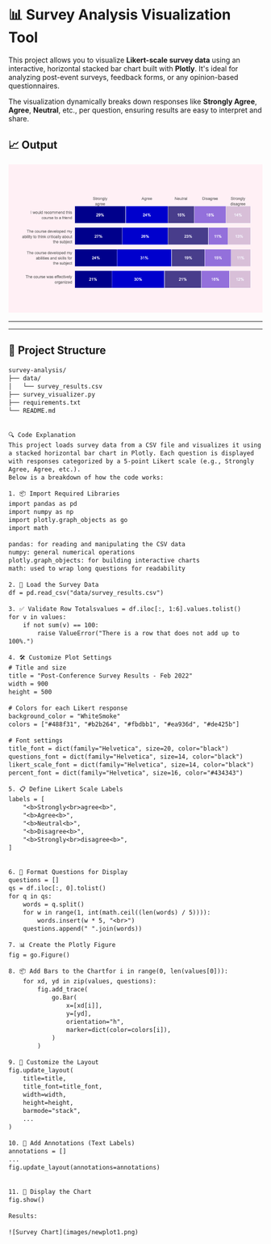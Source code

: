 # 📊 Survey Analysis Visualization Tool

This project allows you to visualize **Likert-scale survey data** using an interactive, horizontal stacked bar chart built with **Plotly**. It's ideal for analyzing post-event surveys, feedback forms, or any opinion-based questionnaires.

The visualization dynamically breaks down responses like **Strongly Agree**, **Agree**, **Neutral**, etc., per question, ensuring results are easy to interpret and share.

## 📈 Output



![Sample Output](images/newplot1.png)

---


---


## 📂 Project Structure

```plaintext
survey-analysis/
├── data/
│   └── survey_results.csv        
├── survey_visualizer.py        
├── requirements.txt         
└── README.md


🔍 Code Explanation
This project loads survey data from a CSV file and visualizes it using a stacked horizontal bar chart in Plotly. Each question is displayed with responses categorized by a 5-point Likert scale (e.g., Strongly Agree, Agree, etc.).
Below is a breakdown of how the code works:

1. 📦 Import Required Libraries
import pandas as pd
import numpy as np
import plotly.graph_objects as go
import math

pandas: for reading and manipulating the CSV data
numpy: general numerical operations
plotly.graph_objects: for building interactive charts
math: used to wrap long questions for readability

2. 📁 Load the Survey Data
df = pd.read_csv("data/survey_results.csv")

3. ✅ Validate Row Totalsvalues = df.iloc[:, 1:6].values.tolist()
for v in values:
    if not sum(v) == 100:
        raise ValueError("There is a row that does not add up to 100%.")

4. 🛠 Customize Plot Settings
# Title and size
title = "Post-Conference Survey Results - Feb 2022"
width = 900
height = 500

# Colors for each Likert response
background_color = "WhiteSmoke"
colors = ["#488f31", "#b2b264", "#fbdbb1", "#ea936d", "#de425b"]

# Font settings
title_font = dict(family="Helvetica", size=20, color="black")
questions_font = dict(family="Helvetica", size=14, color="black")
likert_scale_font = dict(family="Helvetica", size=14, color="black")
percent_font = dict(family="Helvetica", size=16, color="#434343")

5. 📋 Define Likert Scale Labels
labels = [
    "<b>Strongly<br>agree<b>",
    "<b>Agree<b>",
    "<b>Neutral<b>",
    "<b>Disagree<b>",
    "<b>Strongly<br>disagree<b>",
]


6. 🧹 Format Questions for Display
questions = []
qs = df.iloc[:, 0].tolist()
for q in qs:
    words = q.split()
    for w in range(1, int(math.ceil((len(words) / 5)))):
        words.insert(w * 5, "<br>")
    questions.append(" ".join(words))

7. 📊 Create the Plotly Figure
fig = go.Figure()

8. 📦 Add Bars to the Chartfor i in range(0, len(values[0])):
    for xd, yd in zip(values, questions):
        fig.add_trace(
            go.Bar(
                x=[xd[i]],
                y=[yd],
                orientation="h",
                marker=dict(color=colors[i]),
            )
        )

9. 🎨 Customize the Layout
fig.update_layout(
    title=title,
    title_font=title_font,
    width=width,
    height=height,
    barmode="stack",
    ...
)

10. 📝 Add Annotations (Text Labels)
annotations = []
...
fig.update_layout(annotations=annotations)


11. 🚀 Display the Chart
fig.show()

Results:

![Survey Chart](images/newplot1.png)
